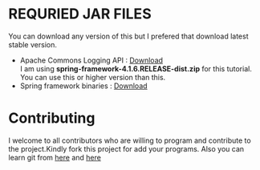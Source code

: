# REQURIED JAR FILES
You can download any version of this but I prefered that download latest stable version.<br/>
- Apache Commons Logging API : [Download](https://commons.apache.org/logging/)<br/>
I am using **spring-framework-4.1.6.RELEASE-dist.zip** for this tutorial. You can use this or higher version than this.<br/>
- Spring framework binaries : [Download](https://repo.spring.io/release/org/springframework/spring)<br/>

# Contributing
I welcome to all contributors who are willing to program and contribute to the project.Kindly fork this project for add your programs.
Also you can learn git from [here](https://www.youtube.com/watch?v=OdbBmvfThJY&list=PLsyeobzWxl7q2eaUkorLZExfd7qko9sZC&index=1) and [here](https://guides.github.com/activities/hello-world/)
